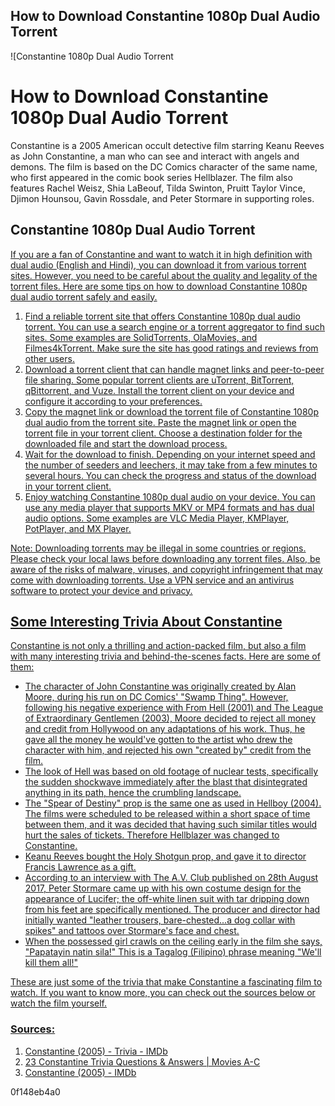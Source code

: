 ## How to Download Constantine 1080p Dual Audio Torrent

 
![Constantine 1080p Dual Audio Torrent 
<h1>How to Download Constantine 1080p Dual Audio Torrent</h1>
<p>Constantine is a 2005 American occult detective film starring Keanu Reeves as John Constantine, a man who can see and interact with angels and demons. The film is based on the DC Comics character of the same name, who first appeared in the comic book series Hellblazer. The film also features Rachel Weisz, Shia LaBeouf, Tilda Swinton, Pruitt Taylor Vince, Djimon Hounsou, Gavin Rossdale, and Peter Stormare in supporting roles.</p>
<h2>Constantine 1080p Dual Audio Torrent</h2>
<p><a href=](https://encrypted-tbn1.gstatic.com/images?q=tbn:ANd9GcTvCIlyut_R15K39o7yNA6eSsrXENVh71IQuLUfVX5c4QtpcIQl4X5g_g)**DOWNLOAD**
 
If you are a fan of Constantine and want to watch it in high definition with dual audio (English and Hindi), you can download it from various torrent sites. However, you need to be careful about the quality and legality of the torrent files. Here are some tips on how to download Constantine 1080p dual audio torrent safely and easily.
 
1. Find a reliable torrent site that offers Constantine 1080p dual audio torrent. You can use a search engine or a torrent aggregator to find such sites. Some examples are SolidTorrents, OlaMovies, and Filmes4kTorrent. Make sure the site has good ratings and reviews from other users.
2. Download a torrent client that can handle magnet links and peer-to-peer file sharing. Some popular torrent clients are uTorrent, BitTorrent, qBittorrent, and Vuze. Install the torrent client on your device and configure it according to your preferences.
3. Copy the magnet link or download the torrent file of Constantine 1080p dual audio from the torrent site. Paste the magnet link or open the torrent file in your torrent client. Choose a destination folder for the downloaded file and start the download process.
4. Wait for the download to finish. Depending on your internet speed and the number of seeders and leechers, it may take from a few minutes to several hours. You can check the progress and status of the download in your torrent client.
5. Enjoy watching Constantine 1080p dual audio on your device. You can use any media player that supports MKV or MP4 formats and has dual audio options. Some examples are VLC Media Player, KMPlayer, PotPlayer, and MX Player.

Note: Downloading torrents may be illegal in some countries or regions. Please check your local laws before downloading any torrent files. Also, be aware of the risks of malware, viruses, and copyright infringement that may come with downloading torrents. Use a VPN service and an antivirus software to protect your device and privacy.
  
## Some Interesting Trivia About Constantine
 
Constantine is not only a thrilling and action-packed film, but also a film with many interesting trivia and behind-the-scenes facts. Here are some of them:

- The character of John Constantine was originally created by Alan Moore, during his run on DC Comics' "Swamp Thing". However, following his negative experience with From Hell (2001) and The League of Extraordinary Gentlemen (2003), Moore decided to reject all money and credit from Hollywood on any adaptations of his work. Thus, he gave all the money he would've gotten to the artist who drew the character with him, and rejected his own "created by" credit from the film.
- The look of Hell was based on old footage of nuclear tests, specifically the sudden shockwave immediately after the blast that disintegrated anything in its path, hence the crumbling landscape.
- The "Spear of Destiny" prop is the same one as used in Hellboy (2004). The films were scheduled to be released within a short space of time between them, and it was decided that having such similar titles would hurt the sales of tickets. Therefore Hellblazer was changed to Constantine.
- Keanu Reeves bought the Holy Shotgun prop, and gave it to director Francis Lawrence as a gift.
- According to an interview with The A.V. Club published on 28th August 2017, Peter Stormare came up with his own costume design for the appearance of Lucifer; the off-white linen suit with tar dripping down from his feet are specifically mentioned. The producer and director had initially wanted "leather trousers, bare-chested...a dog collar with spikes" and tattoos over Stormare's face and chest.
- When the possessed girl crawls on the ceiling early in the film she says, "Papatayin natin sila!" This is a Tagalog (Filipino) phrase meaning "We'll kill them all!"

These are just some of the trivia that make Constantine a fascinating film to watch. If you want to know more, you can check out the sources below or watch the film yourself.
 
### Sources:

1. [Constantine (2005) - Trivia - IMDb](https://www.imdb.com/title/tt0360486/trivia)
2. [23 Constantine Trivia Questions & Answers | Movies A-C](https://www.funtrivia.com/en/Movies/Constantine-15947.html)
3. [Constantine (2005) - IMDb](https://www.imdb.com/title/tt0360486/)

 0f148eb4a0
